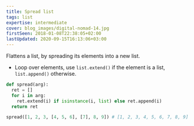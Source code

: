 ```yaml
---
title: Spread list
tags: list
expertise: intermediate
cover: blog_images/digital-nomad-14.jpg
firstSeen: 2018-01-08T22:38:05+02:00
lastUpdated: 2020-09-15T16:13:06+03:00
---
```


Flattens a list, by spreading its elements into a new list.

- Loop over elements, use `list.extend()` if the element is a list, `list.append()` otherwise.

```py
def spread(arg):
  ret = []
  for i in arg:
    ret.extend(i) if isinstance(i, list) else ret.append(i)
  return ret
```

```py
spread([1, 2, 3, [4, 5, 6], [7], 8, 9]) # [1, 2, 3, 4, 5, 6, 7, 8, 9]
```
